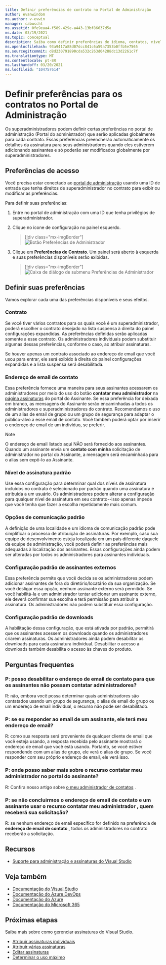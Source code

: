 ```yaml
---
title: Definir preferências de contrato no Portal de Administração
author: evanwindom
ms.author: v-evwin
manager: cabuschl
ms.assetid: 0fe9eaa4-f589-429e-a443-13bf86637d5a
ms.date: 03/19/2021
ms.topic: conceptual
description: Saiba como definir preferências de idioma, contatos, nível de assinatura e outros no Portal de Administração
ms.openlocfilehash: 93a9417a88d07dcc841c6a59a7353b0ffb5e7565
ms.sourcegitcommit: d8d230791890cda532c263d04288dc13d2261c7f
ms.translationtype: MT
ms.contentlocale: pt-BR
ms.lasthandoff: 03/20/2021
ms.locfileid: "104757614"
---
```

# <a name="set-preferences-for-your-agreements-in-the-administration-portal"></a>Definir preferências para os contratos no Portal de Administração
Os superadministradores podem definir certas preferências no portal de administração (Portal do administrador) que serão aplicadas globalmente para cada contrato.  Essas preferências preencherão automaticamente os detalhes da assinatura para seus administradores quando eles estiverem adicionando assinantes e só poderão ser modificados globalmente por superadministradores.  

## <a name="access-preferences"></a>Preferências de acesso
Você precisa estar conectado ao [portal de administração](https://manage.visualstudio.com) usando uma ID de entrada que tenha direitos de superadministrador no contrato para exibir ou modificar as preferências.  

Para definir suas preferências:
1. Entre no portal de administração com uma ID que tenha privilégios de superadministrador.
2. Clique no ícone de configuração no painel esquerdo.
   > [!div class="mx-imgBorder"]
   > ![Botão Preferências de Administrador](_img/admin-prefs/admin-prefs-button.png "Clique em gerenciar administradores e, em seguida, as preferências de contrato para exibir as preferências")

3. Clique em **Preferências de Contrato**.
Um painel será aberto à esquerda e suas preferências disponíveis serão exibidas. 

   > [!div class="mx-imgBorder"]
   > ![Caixa de diálogo de submenu Preferências de Administrador](_img/admin-prefs/admin-prefs-flyout.png "Defina suas preferências e clique em salvar")

## <a name="set-your-preferences"></a>Definir suas preferências
Vamos explorar cada uma das preferências disponíveis e seus efeitos. 

### <a name="agreement"></a>Contrato
Se você tiver vários contratos para os quais você é um superadministrador, poderá escolher o contrato desejado na lista suspensa à direita do painel configurações expandidas.  As preferências definidas serão aplicadas somente a esse contrato.  Os administradores individuais podem substituir algumas dessas preferências, conforme o caso, ao atribuir assinaturas. 

Se houver apenas um contrato associado ao endereço de email que você usou para entrar, ele será exibido à direita do painel configurações expandidas e a lista suspensa será desabilitada. 

### <a name="contact-email-address"></a>Endereço de email de contato
Essa preferência fornece uma maneira para seus assinantes acessarem os administradores por meio do uso do botão **contatar meu administrador** na [página assinaturas](https://my.visualstudio.com/subscriptions) do portal do Assinante.  Se essa preferência for deixada em branco, as mensagens do Assinante serão encaminhadas a todos os administradores e superadministradores do contrato.  Recomendamos o uso de um alias de email de grupo ou um grupo de segurança para adaptar o público-alvo a esse email de contato. Você também poderá optar por inserir o endereço de email de um indivíduo, se preferir.

> [!NOTE]
> O endereço de email listado aqui NÃO será fornecido aos assinantes.  Quando um assinante envia um **contato com minha** solicitação de administrador no portal do Assinante, a mensagem será encaminhada para o alias sem expô-lo ao Assinante. 

### <a name="default-subscription-level"></a>Nível de assinatura padrão
Use essa configuração para determinar qual dos níveis de assinatura incluídos no contrato é selecionado por padrão quando uma assinatura é atribuída a um usuário.  Os administradores podem alterar a configuração para qualquer nível de assinatura em seu contrato--isso apenas impede que você tenha que fazer a escolha repetidamente mais comum. 

### <a name="default-communication-preferences"></a>Opções de comunicação padrão
A definição de uma localidade e um idioma de comunicação padrão pode simplificar o processo de atribuição de assinaturas.  Por exemplo, caso sua equipe de desenvolvimento esteja localizada em um país diferente daquele da equipe de administração, você poderá definir as preferências mais adequadas à localização dos assinantes. Essas configurações ainda podem ser alteradas por todos os administradores para assinantes individuais. 

### <a name="default-external-subscribers-setting"></a>Configuração padrão de assinantes externos
Essa preferência permite que você decida se os administradores podem adicionar assinantes de fora do diretório/locatário da sua organização.  Se você desligar essa opção, nenhum assinante externo será permitido.  Se você habilitá-la e um administrador tentar adicionar um assinante externo, ele deverá confirmar sua escolha e terá permissão para atribuir a assinatura. Os administradores não podem substituir essa configuração. 

### <a name="default-downloads-setting"></a>Configuração padrão de downloads
A habilitação dessa configuração, que está ativada por padrão, permitirá que os assinantes acessem os downloads quando os administradores criarem assinaturas.  Os administradores ainda podem desabilitar os downloads para cada assinatura individual.  Desabilitar o acesso a downloads também desabilita o acesso às chaves do produto.  


## <a name="frequently-asked-questions"></a>Perguntas frequentes
### <a name="q--can-i-disable-the-contact-email-address-so-subscribers-cannot-contact-admins"></a>P: posso desabilitar o **endereço de email de contato** para que os assinantes não possam contatar administradores?
R: não, embora você possa determinar quais administradores são contatados usando um grupo de segurança, o alias de email do grupo ou um endereço de email individual, o recurso não pode ser desabilitado.

### <a name="q-if-i-answer-a-subscribers-email-will-they-have-my-email-address"></a>P: se eu responder ao email de um assinante, ele terá meu endereço de email?
R: como sua resposta será proveniente de qualquer cliente de email que você esteja usando, a resposta recebida pelo assinante mostrará o endereço de email que você está usando.  Portanto, se você estiver respondendo com um alias de grupo, ele verá o alias de grupo.  Se você responder com seu próprio endereço de email, ele verá isso.  

### <a name="q-where-can-i-find-out-more-about-the-contact-my-admin-feature-in-the-subscriber-portal"></a>P: onde posso saber mais sobre o recurso **contatar meu administrador** no portal do assinante?
R: Confira nosso artigo sobre [o meu administrador de contatos](contact-my-admin.md) . 

### <a name="q-if-we-dont-complete-the-contact-email-address-and-a-subscriber-uses-the-contact-my-admin-feature-who-receives-their-request"></a>P: se não concluirmos o **endereço de email de contato** e um assinante usar o recurso **contatar meu administrador** , quem receberá sua solicitação?
R: se nenhum endereço de email específico for definido na preferência de **endereço de email de contato** , todos os administradores no contrato receberão a solicitação. 

## <a name="resources"></a>Recursos
- [Suporte para administração e assinaturas do Visual Studio](https://aka.ms/vsadminhelp)

## <a name="see-also"></a>Veja também
- [Documentação do Visual Studio](/visualstudio/)
- [Documentação do Azure DevOps](/azure/devops/)
- [Documentação do Azure](/azure/)
- [Documentação do Microsoft 365](/microsoft-365/)

## <a name="next-steps"></a>Próximas etapas
Saiba mais sobre como gerenciar assinaturas do Visual Studio.
- [Atribuir assinaturas individuais](assign-license.md)
- [Atribuir várias assinaturas](assign-license-bulk.md)
- [Editar assinaturas](edit-license.md)
- [Determinar o uso máximo](maximum-usage.md)